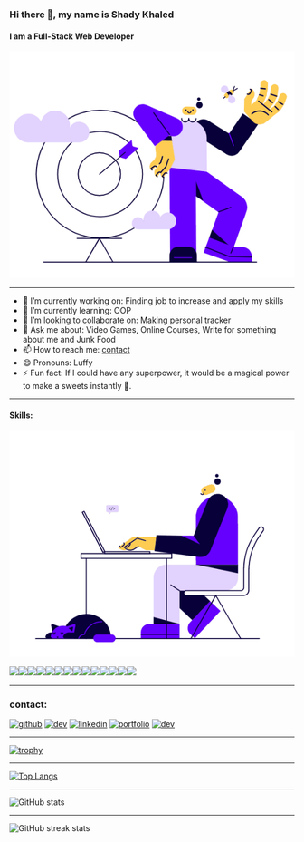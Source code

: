 ### Hi there 👋, my name is Shady Khaled
#### I am a Full-Stack Web Developer 
![I am a Full-Stack Web Developer ](./waving.gif)

---



- 🔭 I’m currently working on: Finding job to increase and apply my skills 
- 🌱 I’m currently learning: OOP 
- 👯 I’m looking to collaborate on: Making personal tracker 
- 💬 Ask me about: Video Games, Online Courses, Write for something about me and Junk Food  
- 📫 How to reach me: [contact](#contact)  
- 😄 Pronouns: Luffy 
- ⚡ Fun fact: If I could have any superpower, it would be a magical power to make a sweets instantly 🍬. 


---


#### Skills:

![Skills](./coding.gif)

<img src="https://img.icons8.com/bubbles/50/000000/react.png"/><img src="https://img.icons8.com/color/48/000000/npm.png"/><img src="https://img.icons8.com/color/48/000000/javascript--v1.png"/><img src="https://img.icons8.com/color/48/000000/heroku.png"/><img src="https://img.icons8.com/color/48/000000/html-5--v1.png"/><img src="https://img.icons8.com/color-glass/48/000000/css.png"/><img src="https://img.icons8.com/color/48/000000/sass.png"/><img src="https://img.icons8.com/color/48/000000/ubuntu--v1.png"/><img src="https://img.icons8.com/ios/50/000000/jquery.png"/><img src="https://img.icons8.com/color/48/000000/postgreesql.png"/><img src="https://img.icons8.com/color/48/000000/mongodb.png"/><img src="https://img.icons8.com/color/48/000000/git.png"/><img src="https://img.icons8.com/color/48/000000/power-bi.png"/><img src="https://img.icons8.com/color/48/000000/nodejs.png"/>

---
### contact:

[<img src='https://cdn.jsdelivr.net/npm/simple-icons@3.0.1/icons/github.svg' alt='github' height='40'>](https://github.com/shadykh) [<img src='https://cdn.jsdelivr.net/npm/simple-icons@3.0.1/icons/hashnode.svg' alt='dev' height='40'>](shadykh)  [<img src='https://cdn.jsdelivr.net/npm/simple-icons@3.0.1/icons/linkedin.svg' alt='linkedin' height='40'>](https://www.linkedin.com/in/shadykhaled/)  [<img src="https://img.icons8.com/ios-filled/50/000000/portfolio.png" alt='portfolio' height='40'>](https://shady-portfolio.netlify.app/)  [<img src='https://cdn.jsdelivr.net/npm/simple-icons@3.0.1/icons/dev-dot-to.svg' alt='dev' height='40'>](https://dev.to/shadykh)

---

[![trophy](https://github-profile-trophy.vercel.app/?username=shadykh)](https://github.com/ryo-ma/github-profile-trophy)

---

[![Top Langs](https://github-readme-stats.vercel.app/api/top-langs/?username=shadykh)](https://github.com/anuraghazra/github-readme-stats)

---

![GitHub stats](https://github-readme-stats.vercel.app/api?username=shadykh&show_icons=true)  

---


![GitHub streak stats](https://github-readme-streak-stats.herokuapp.com/?user=shadykh)  

